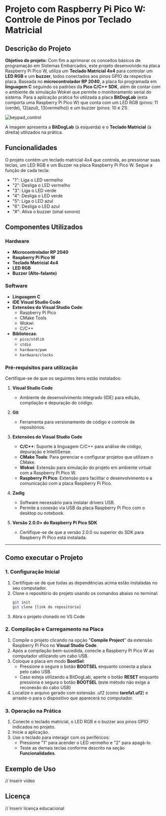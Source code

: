  # **Projeto com Raspberry Pi Pico W: Controle de Pinos por Teclado Matricial**

## **Descrição do Projeto**
**Objetivo do projeto:** Com fim a aprimorar os conceitos básicos de programação em Sistemas Embarcados, este projeto desenvolvido na placa Raspberry 
Pi Pico W, utiliza um **Teclado Matricial 4x4** para controlar um **LED RGB** e um **buzzer**, todos conectados aos pinos GPIO da respectiva placa. Baseada no **microcontrolador 
RP 2040**, a placa foi programada em **linguagem C** seguindo os padrões da **Pico C/C++ SDK**, além de contar com o ambiente de simulação Wokwi que permite o monitoramento
serial do sistema. Para a aplicação prática foi utilizada a placa **BitDogLab** (esta comporta uma Raspberry Pi Pico W) que conta com um LED RGB (pinos: 11 (verde), 12(azul), 13(vermelho)) e um buzzer (pinos: 10 e 21).


![keypad_control](https://github.com/user-attachments/assets/134fe01f-c358-4565-a7b4-e07b7bd5370d)

A imagem apresenta a **BitDogLab** (à esquerda) e o **Teclado Matricial** (à direita) utilizados na prática.

## **Funcionalidades**
O projeto contém um teclado matricial 4x4 que controla, ao pressionar suas teclas, um LED RGB e um Buzzer na placa Raspberry Pi Pico W. Segue a função de cada tecla:
- "1": Liga o LED vermelho
- "2": Desliga o LED vermelho
- "3": Liga o LED verde
- "4": Desliga o LED verde
- "5": Liga o LED azul
- "6": Desliga o LED azul
- "#": Ativa o buzzer (sinal sonoro)

## Componentes Utilizados

### Hardware
- **Microcontrolador RP 2040**
- **Raspberry Pi Pico W**
- **Teclado Matricial 4x4**
- **LED RGB**
- **Buzzer (Alto-falante)**

### Software
- **Linguagem C**
- **IDE Visual Studio Code**
- **Extensões do Visual Studio Code**:
  - Raspberry Pi Pico
  - CMake Tools
  - Wokwi
  - C/C++
- **Bibliotecas**:
  - `pico/stdlib`
  - `stdio`
  - `hardware/pwm`
  - `hardware/clocks`
    
### **Pré-requisitos para utilização**
Certifique-se de que os seguintes itens estão instalados:

1. **Visual Studio Code**  
   - Ambiente de desenvolvimento integrado (IDE) para edição, compilação e depuração do código.

2. **Git**  
   - Ferramenta para versionamento de código e controle de repositórios.  

3. **Extensões do Visual Studio Code**  
   - **C/C++**: Suporte à linguagem C/C++ para análise de código, depuração e IntelliSense.  
   - **CMake Tools**: Para gerenciar e configurar projetos que utilizam o CMake.  
   - **Wokwi**: Extensão para simulação do projeto em ambiente virtual com a Raspberry Pi Pico W.  
   - **Raspberry Pi Pico**: Extensão para facilitar o desenvolvimento e a comunicação com a placa Raspberry Pi Pico.  

4. **Zadig**  
   - Software necessário para instalar drivers USB.  
   - Permite a conexão via USB da placa Raspberry Pi Pico com o desktop ou notebook.  

5. **Versão 2.0.0+ do Raspberry Pi Pico SDK**  
   - Certifique-se de que a versão 2.0.0 ou superior do SDK para Raspberry Pi Pico está instalada.  
---

## **Como executar o Projeto**

### **1. Configuração Inicial**
1. Certifique-se de que todas as dependências acima estão instaladas no seu computador.
2. Clone o repositório do projeto usando os comandos abaixo no terminal:  
   ```bash
   git init
   git clone [link do repositório]
3. Abra o projeto clonado no VS Code

### **2. Compilação e Carregamento na Placa**
1. Compile o projeto clicando na opção "**Compile Project**" da extensão Raspberry Pi Pico no **Visual Studio Code**.
2. Após a compilação bem-sucedida, conecte a Raspberry Pi Pico W ao computador utilizando um cabo USB.
3. Coloque a placa em modo **BootSel**:
   - Pressione e segure o botão **BOOTSEL** enquanto conecta a placa pelo cabo USB.
   - Caso esteja utilizando a BitDogLab, aperte o botão **RESET** enquanto pressiona e segura o botão **BOOTSEL** (este método não exige a reconexão do cabo USB) 
4. Localize o arquivo gerado com extensão .uf2 (como **tarefa1.uf2**) e arraste-o para o dispositivo que aparecerá no computador.
   
### 3. Operação na Prática
1. Conecte o teclado matricial, o LED RGB e o buzzer aos pinos GPIO indicados no projeto.
2. Inicie a aplicação.
3. Use o teclado para interagir com os periféricos:
   - Pressione "1" para acender o LED vermelho e "2" para apagá-lo.
   - Teste as demais teclas conforme descrito na seção **Funcionalidades**.

## **Exemplo de Uso**
// Inserir vídeo

## **Licença**
// Inserir licença educacional
